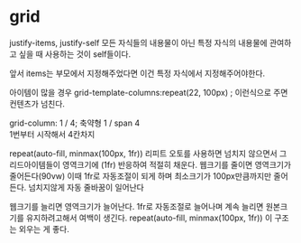 # grid

justify-items, justify-self
 모든 자식들의 내용물이 아닌 특정 자식의 내용물에 관여하고 싶을 때 사용하는 것이 self들이다.

앞서 items는 부모에서 지정해주었다면 이건 특정 자식에서 지정해주어야한다.


아이템이 많을 경우
grid-template-columns:repeat(22, 100px) ; 이런식으로 주면 컨텐츠가 넘친다.

grid-column: 1 / 4;
축약형
 1 / span 4  
 1번부터 시작해서 4칸차지

 repeat(auto-fill, minmax(100px, 1fr))
리피트 오토를 사용하면 넘치지 않으면서 그리드아이템들이 영역크기에 (1fr) 반응하여 적절히 채운다.
웹크기를 줄이면 영역크기가 줄어든다(90vw) 이때 1fr로 자동조절이 되게 하며 최소크기가 100px만큼까지만 줄어든다.
넘치지않게 자동 줄바꿈이 일어난다

웹크기를 늘리면 영역크기가 늘어난다. 1fr로 자동조절로 늘어나며
 계속 늘리면 원본크기를 유지하려고해서 여백이 생긴다.
 repeat(auto-fill, minmax(100px, 1fr)) 이 구조는 외우는 게 좋다.